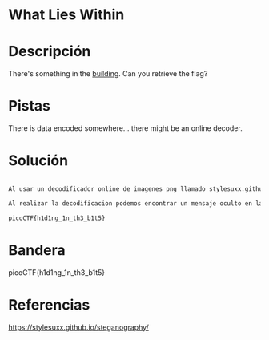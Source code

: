 # What Lies Within

# Descripción
There's something in the [building](https://jupiter.challenges.picoctf.org/static/011955b303f293d60c8116e6a4c5c84f/buildings.png). Can you retrieve the flag?
# Pistas
There is data encoded somewhere... there might be an online decoder.
# Solución

```bash

Al usar un decodificador online de imagenes png llamado stylesuxx.github.io/steganography

Al realizar la decodificacion podemos encontrar un mensaje oculto en la imagen a nivel de bits con la siguiente bandera:

picoCTF{h1d1ng_1n_th3_b1t5}
```

# Bandera
picoCTF{h1d1ng_1n_th3_b1t5}

# Referencias
https://stylesuxx.github.io/steganography/